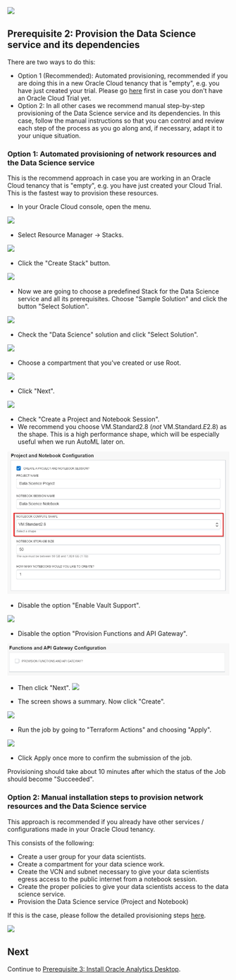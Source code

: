 ![](../commonimages/workshop_logo.png)

## Prerequisite 2: Provision the Data Science service and its dependencies

There are two ways to do this:
- Option 1 (Recommended): Automated provisioning, recommended if you are doing this in a new Oracle Cloud tenancy that is "empty", e.g. you have just created your trial. Please go [here](../prereq1/lab.md) first in case you don't have an Oracle Cloud Trial yet.
- Option 2: In all other cases we recommend manual step-by-step provisioning of the Data Science service and its dependencies. In this case, follow the manual instructions so that you can control and review each step of the process as you go along and, if necessary, adapt it to your unique situation.

### Option 1: Automated provisioning of network resources and the Data Science service

This is the recommend approach in case you are working in an Oracle Cloud tenancy that is "empty", e.g. you have just created your Cloud Trial. This is the fastest way to provision these resources.

- In your Oracle Cloud console, open the menu.

![](./images/openmenu.png)

<!--- Near the bottom of the menu, go to Identity and Administration -> Identity -> Compartments.

![](./images/compartmentmenu.png)

- Create a new subcompartment within your root compartment, name it "data-science-work". Also put "data-science-work" in the description.

![](./images/createcompartment.png)

- Open the menu again.

![](./images/openmenu.png)-->

- Select Resource Manager -> Stacks.

![](./images/resourcemanager.png)

<!--![](./images/changecompartment.png)-->

- Click the "Create Stack" button.

![](./images/createstackbutton.png)

- Now we are going to choose a predefined Stack for the Data Science service and all its prerequisites. Choose "Sample Solution" and click the button "Select Solution".

![](./images/newimage1.png)

- Check the "Data Science" solution and click "Select Solution".

![](./images/newimage2.png)

- Choose a compartment that you've created or use Root.

![](./images/newimage3.png)

- Click "Next".

![](./images/newimage4.png)

- Check "Create a Project and Notebook Session".
- We recommend you choose VM.Standard2.8 (*not* VM.Standard.*E*2.8) as the shape. This is a high performance shape, which will be especially useful when we run AutoML later on.

![](./images/newimage5b.png)

- Disable the option "Enable Vault Support". 

![](./images/newimage6.png)

- Disable the option "Provision Functions and API Gateway".

![](./images/disablefunctions.png)
 
- Then click "Next".
![](./images/newimage7.png)


- The screen shows a summary. Now click "Create".

![](./images/create.png)

- Run the job by going to "Terraform Actions" and choosing "Apply".

![](./images/applytf.png)

- Click Apply once more to confirm the submission of the job.

Provisioning should take about 10 minutes after which the status of the Job should become "Succeeded".



### Option 2: Manual installation steps to provision network resources and the Data Science service

This approach is recommended if you already have other services / configurations made in your Oracle Cloud tenancy. 

This consists of the following:
- Create a user group for your data scientists.
- Create a compartment for your data science work.
- Create the VCN and subnet necessary to give your data scientists egress access to the public internet from a notebook session.
- Create the proper policies to give your data scientists access to the data science service.
- Provision the Data Science service (Project and Notebook)

If this is the case, please follow the detailed provisioning steps [here](https://docs.cloud.oracle.com/en-us/iaas/data-science/data-science-tutorial/tutorial/get-started.htm#concept_tpd_33q_zkb).

![](./images/manualinstructions.png)

## Next

Continue to [Prerequisite 3: Install Oracle Analytics Desktop](../prereq3/lab.md).
